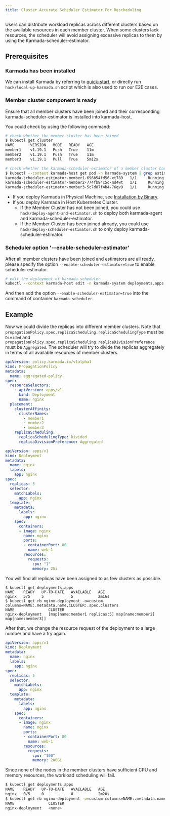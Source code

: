 ```yaml
---
title: Cluster Accurate Scheduler Estimator For Rescheduling
---
```


Users can distribute workload replicas across different clusters based on the available resources in each member cluster. When some clusters lack resources, the scheduler will avoid assigning excessive replicas to them by using the Karmada-scheduler-estimator.

## Prerequisites

### Karmada has been installed

We can install Karmada by referring to [quick-start](https://github.com/karmada-io/karmada#quick-start), or directly run `hack/local-up-karmada.sh` script which is also used to run our E2E cases.

### Member cluster component is ready

Ensure that all member clusters have been joined and their corresponding karmada-scheduler-estimator is installed into karmada-host.

You could check by using the following command:

```bash
# check whether the member cluster has been joined
$ kubectl get cluster
NAME       VERSION   MODE   READY   AGE
member1    v1.19.1   Push   True    11m
member2    v1.19.1   Push   True    11m
member3    v1.19.1   Pull   True    5m12s

# check whether the karmada-scheduler-estimator of a member cluster has been working well
$ kubectl --context karmada-host get pod -n karmada-system | grep estimator
karmada-scheduler-estimator-member1-696b54fd56-xt789   1/1     Running   0          77s
karmada-scheduler-estimator-member2-774fb84c5d-md4wt   1/1     Running   0          75s
karmada-scheduler-estimator-member3-5c7d87f4b4-76gv9   1/1     Running   0          72s
```

- If you deploy Karmada in Physical Machine, see [Installation by Binary](../../installation/install-binary.md#install-karmada-scheduler-estimator).
- If you deploy Karmada in Host Kubernetes Cluster.
  - If the Member Cluster has not been joined, you could use `hack/deploy-agent-and-estimator.sh` to deploy both karmada-agent and karmada-scheduler-estimator.
  - If the Member Cluster has been joined already, you could use `hack/deploy-scheduler-estimator.sh` to only deploy karmada-scheduler-estimator.

### Scheduler option '--enable-scheduler-estimator'

After all member clusters have been joined and estimators are all ready, please specify the option `--enable-scheduler-estimator=true` to enable scheduler estimator.

```bash
# edit the deployment of karmada-scheduler
kubectl --context karmada-host edit -n karmada-system deployments.apps karmada-scheduler
```

And then add the option `--enable-scheduler-estimator=true` into the command of container `karmada-scheduler`.

## Example

Now we could divide the replicas into different member clusters. Note that `propagationPolicy.spec.replicaScheduling.replicaSchedulingType` must be `Divided` and `propagationPolicy.spec.replicaScheduling.replicaDivisionPreference` must be `Aggregated`. The scheduler will try to divide the replicas aggregately in terms of all available resources of member clusters.

```yaml
apiVersion: policy.karmada.io/v1alpha1
kind: PropagationPolicy
metadata:
  name: aggregated-policy
spec:
  resourceSelectors:
    - apiVersion: apps/v1
      kind: Deployment
      name: nginx
  placement:
    clusterAffinity:
      clusterNames:
        - member1
        - member2
        - member3
    replicaScheduling:
      replicaSchedulingType: Divided
      replicaDivisionPreference: Aggregated
```

```yaml
apiVersion: apps/v1
kind: Deployment
metadata:
  name: nginx
  labels:
    app: nginx
spec:
  replicas: 5
  selector:
    matchLabels:
      app: nginx
  template:
    metadata:
      labels:
        app: nginx
    spec:
      containers:
      - image: nginx
        name: nginx
        ports:
        - containerPort: 80
          name: web-1
        resources:
          requests:
            cpu: "1"
            memory: 2Gi
```

You will find all replicas have been assigned to as few clusters as possible.

```
$ kubectl get deployments.apps          
NAME    READY   UP-TO-DATE   AVAILABLE   AGE
nginx   5/5     5            5           2m16s
$ kubectl get rb nginx-deployment -o=custom-columns=NAME:.metadata.name,CLUSTER:.spec.clusters  
NAME               CLUSTER
nginx-deployment   [map[name:member1 replicas:5] map[name:member2] map[name:member3]]
```

After that, we change the resource request of the deployment to a large number and have a try again.

```yaml
apiVersion: apps/v1
kind: Deployment
metadata:
  name: nginx
  labels:
    app: nginx
spec:
  replicas: 5
  selector:
    matchLabels:
      app: nginx
  template:
    metadata:
      labels:
        app: nginx
    spec:
      containers:
      - image: nginx
        name: nginx
        ports:
        - containerPort: 80
          name: web-1
        resources:
          requests:
            cpu: "100"
            memory: 200Gi
```

Since none of the nodes in the member clusters have sufficient CPU and memory resources, the workload scheduling will fail.

```bash
$ kubectl get deployments.apps 
NAME    READY   UP-TO-DATE   AVAILABLE   AGE
nginx   0/5     0            0           2m20s
$ kubectl get rb nginx-deployment -o=custom-columns=NAME:.metadata.name,CLUSTER:.spec.clusters  
NAME               CLUSTER
nginx-deployment   <none>
```
